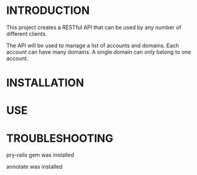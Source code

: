 INTRODUCTION
============

This project creates a RESTful API that can be used by any number of different clients.

The API will be used to manage a list of accounts and domains. Each account can have many domains.  A single domain can only belong to one account.

INSTALLATION
============




USE
===



TROUBLESHOOTING
===============

pry-rails gem was installed

annotate was installed
